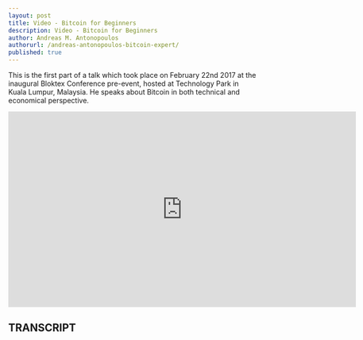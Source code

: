 ```yaml
---
layout: post
title: Video - Bitcoin for Beginners
description: Video - Bitcoin for Beginners
author: Andreas M. Antonopoulos
authorurl: /andreas-antonopoulos-bitcoin-expert/
published: true
---
```


<p>This is the first part of a talk which took place on February 22nd 2017 at the inaugural Bloktex Conference pre-event, hosted at Technology Park in Kuala Lumpur, Malaysia. He speaks about Bitcoin in both technical and economical perspective.</p>

<center><iframe width="700" height="394" src="https://www.youtube.com/embed/UlKZ83REIkA?list=PLPQwGV1aLnTthcG265_FYSaV24hFScvC0" frameborder="0" allowfullscreen></iframe></center>

<h2>TRANSCRIPT</h2>
